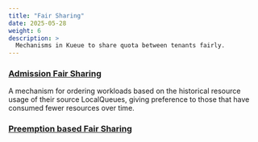```yaml
---
title: "Fair Sharing"
date: 2025-05-28
weight: 6
description: >
  Mechanisms in Kueue to share quota between tenants fairly.
---
```



### [Admission Fair Sharing](/docs/concepts/admission_fair_sharing)

A mechanism for ordering workloads based on the historical resource usage of their source LocalQueues, giving preference to those that have consumed fewer resources over time.

### [Preemption based Fair Sharing](/docs/concepts/preemption/#fair-sharing)